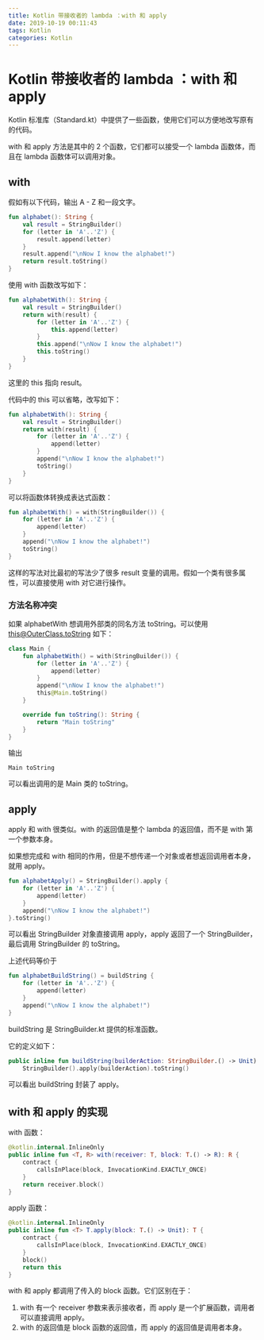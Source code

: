 ```yaml
---
title: Kotlin 带接收者的 lambda ：with 和 apply
date: 2019-10-19 00:11:43
tags: Kotlin
categories: Kotlin
---
```


# Kotlin 带接收者的 lambda ：with 和 apply

Kotlin 标准库（Standard.kt）中提供了一些函数，使用它们可以方便地改写原有的代码。

with 和 apply 方法是其中的 2 个函数，它们都可以接受一个 lambda 函数体，而且在 lambda 函数体可以调用对象。

## with

假如有以下代码，输出 A - Z 和一段文字。

```kotlin
fun alphabet(): String {
    val result = StringBuilder()
    for (letter in 'A'..'Z') {
        result.append(letter)
    }
    result.append("\nNow I know the alphabet!")
    return result.toString()
}
```

使用 with 函数改写如下：

```kotlin
fun alphabetWith(): String {
    val result = StringBuilder()
    return with(result) {
        for (letter in 'A'..'Z') {
            this.append(letter)
        }
        this.append("\nNow I know the alphabet!")
        this.toString()
    }
}
```

这里的 this 指向 result。

代码中的 this 可以省略，改写如下：

```kotlin
fun alphabetWith(): String {
    val result = StringBuilder()
    return with(result) {
        for (letter in 'A'..'Z') {
            append(letter)
        }
        append("\nNow I know the alphabet!")
        toString()
    }
}
```

可以将函数体转换成表达式函数：

```kotlin
fun alphabetWith() = with(StringBuilder()) {
    for (letter in 'A'..'Z') {
        append(letter)
    }
    append("\nNow I know the alphabet!")
    toString()
}
```

这样的写法对比最初的写法少了很多 result 变量的调用。假如一个类有很多属性，可以直接使用 with 对它进行操作。


### 方法名称冲突

如果 alphabetWith 想调用外部类的同名方法 toString。可以使用 this@OuterClass.toString 如下：

```kotlin
class Main {
    fun alphabetWith() = with(StringBuilder()) {
        for (letter in 'A'..'Z') {
            append(letter)
        }
        append("\nNow I know the alphabet!")
        this@Main.toString()
    }

    override fun toString(): String {
        return "Main toString"
    }
}
```

输出

```
Main toString
```

可以看出调用的是 Main 类的 toString。

## apply

apply 和 with 很类似。with 的返回值是整个 lambda 的返回值，而不是 with 第一个参数本身。

如果想完成和 with 相同的作用，但是不想传递一个对象或者想返回调用者本身，就用 apply。

```kotlin
fun alphabetApply() = StringBuilder().apply {
    for (letter in 'A'..'Z') {
        append(letter)
    }
    append("\nNow I know the alphabet!")
}.toString()
```

可以看出 StringBuilder 对象直接调用 apply，apply 返回了一个 StringBuilder，最后调用 StringBuilder 的 toString。

上述代码等价于

```kotlin
fun alphabetBuildString() = buildString {
    for (letter in 'A'..'Z') {
        append(letter)
    }
    append("\nNow I know the alphabet!")
}
```

buildString 是 StringBuilder.kt 提供的标准函数。

它的定义如下：

```kotlin
public inline fun buildString(builderAction: StringBuilder.() -> Unit): String =
    StringBuilder().apply(builderAction).toString()
```

可以看出 buildString 封装了 apply。

## with 和 apply 的实现

with 函数：

```kotlin
@kotlin.internal.InlineOnly
public inline fun <T, R> with(receiver: T, block: T.() -> R): R {
    contract {
        callsInPlace(block, InvocationKind.EXACTLY_ONCE)
    }
    return receiver.block()
}
```

apply 函数：

```kotlin
@kotlin.internal.InlineOnly
public inline fun <T> T.apply(block: T.() -> Unit): T {
    contract {
        callsInPlace(block, InvocationKind.EXACTLY_ONCE)
    }
    block()
    return this
}
```

with 和 apply 都调用了传入的 block 函数。它们区别在于：

1. with 有一个 receiver 参数来表示接收者，而 apply 是一个扩展函数，调用者可以直接调用 apply。
2. with 的返回值是 block 函数的返回值，而 apply 的返回值是调用者本身。